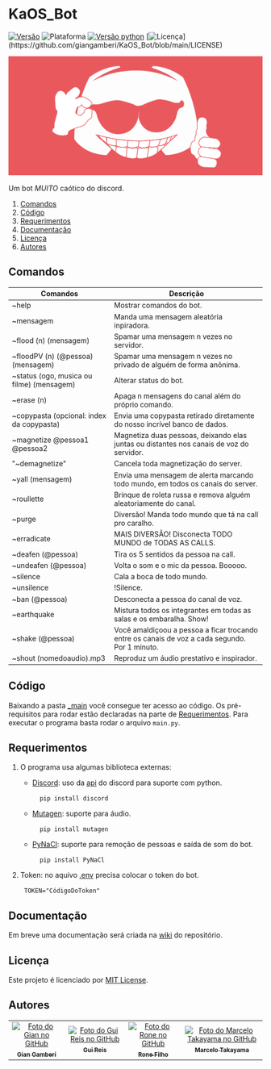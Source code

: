 # KaOS_Bot
[![Versão](https://img.shields.io/badge/version-v1.0-orange)](https://github.com/giangamberi/KaOS_Bot/releases/tag/v1.0)
![Plataforma](https://img.shields.io/badge/plataforma-Windows-lightgrey?logo=windows)
[![Versão python](https://img.shields.io/badge/python-v3.8.5-blue?logo=python)](https://www.python.org/downloads/release/python-385/)
[![Licença](https://img.shields.io/badge/license-MIT-brightgreen?)](https://github.com/giangamberi/KaOS_Bot/blob/main/LICENSE)

![capa](https://github.com/giangamberi/KaOS_Bot/blob/main/Arquivos/Imagens/Logo/Logo-retangulo.jpg)

Um bot *MUITO* caótico do discord.

1. [Comandos](#comandos)
2. [Código](#código)
3. [Requerimentos](#requerimentos)
4. [Documentação](#documentação)
5. [Licença](#licença)
6. [Autores](#autores)

## Comandos
|                      Comandos                         |                                              Descrição                                            |
|-------------------------------------------------------|---------------------------------------------------------------------------------------------------|
|~help 							|Mostrar comandos do bot.|
|~mensagem 						|Manda uma mensagem aleatória inpiradora.|
|~flood (n) (mensagem)					|Spamar uma mensagem n vezes no servidor. |
|~floodPV (n) (@pessoa) (mensagem)			|Spamar uma mensagem n vezes no privado de alguém de forma anônima.|
|~status (ogo, musica ou filme) (mensagem)		|Alterar status do bot.|
|~erase (n) 						|Apaga n mensagens do canal além do próprio comando.|
|~copypasta (opcional: index da copypasta)		|Envia uma copypasta retirado diretamente do nosso incrível banco de dados.|
|~magnetize <attract ou repulse> @pessoa1 @pessoa2 	|Magnetiza duas pessoas, deixando elas juntas ou distantes nos canais de voz do servidor.|
|"~demagnetize"                                         |Cancela toda magnetização do server.|
|~yall (mensagem)					|Envia uma mensagem de alerta marcando todo mundo, em todos os canais do server.|
|~roullette						|Brinque de roleta russa e remova alguém aleatoriamente do canal.|
|~purge							|Diversão! Manda todo mundo que tá na call pro caralho.|
|~erradicate						|MAIS DIVERSÃO! Disconecta TODO MUNDO de TODAS AS CALLS.|
|~deafen (@pessoa)					|Tira os 5 sentidos da pessoa na call.|
|~undeafen (@pessoa)					|Volta o som e o mic da pessoa. Booooo.|
|~silence						|Cala a boca de todo mundo.|
|~unsilence						|!Silence.|
|~ban (@pessoa)						|Desconecta a pessoa do canal de voz.|
|~earthquake						|Mistura todos os integrantes em todas as salas e os embaralha. Show!|
|~shake (@pessoa)					|Você amaldiçoou a pessoa a ficar trocando entre os canais de voz a cada segundo. Por 1 minuto.|
|~shout (nomedoaudio).mp3				|Reproduz um áudio prestativo e inspirador.|


## Código
Baixando a pasta [_main](https://github.com/giangamberi/KaOS_Bot/tree/main/_main) você consegue ter acesso ao código. Os pré-requisitos para rodar estão declaradas na parte de [Requerimentos](#requerimentos). Para executar o programa basta rodar o arquivo ```main.py```.

## Requerimentos
1. O programa usa algumas biblioteca externas:
	- [Discord](https://pypi.org/project/discord.py/): uso da [api](https://discordpy.readthedocs.io/en/latest/api.html) do discord para suporte com python.

			pip install discord

	- [Mutagen](https://pypi.org/project/mutagen/): suporte para áudio.

			pip install mutagen

	- [PyNaCl](https://pypi.org/project/PyNaCl/): suporte para remoção de pessoas e saída de som do bot.

			pip install PyNaCl

2. Token: no aquivo [.env](https://github.com/giangamberi/KaOS_Bot/blob/main/_main/.env) precisa colocar o token do bot.
	
    	TOKEN="CódigoDoToken"

## Documentação
Em breve uma documentação será criada na [wiki](https://github.com/giangamberi/KaOS_Bot/wiki) do repositório.

## Licença
Este projeto é licenciado por [MIT License](https://github.com/giangamberi/KaOS_Bot/blob/main/LICENSE).

## Autores
<table>
    <tr>
        <td align="center">
            <a href="https://github.com/giangamberi">
                <img src="https://avatars.githubusercontent.com/u/54535336" width="100px;" alt="Foto do Gian no GitHub"/><br>
                <sub><b>Gian Gamberi</b></sub>
            </a>
        </td>
        <td align="center">
            <a href="https://github.com/Gui25Reis">
                <img src="https://avatars1.githubusercontent.com/u/48360732" width="100px;" alt="Foto do Gui Reis no GitHub"/><br>
                <sub><b>Gui Reis</b></sub>
            </a>
        </td>
		<td align="center">
            <a href="https://github.com/REXDES">
                <img src="https://avatars.githubusercontent.com/u/49534119" width="100px;" alt="Foto do Rone no GitHub"/><br>
                <sub><b>Rone Filho</b></sub>
            </a>
        </td>
        <td align="center">
            <a href="https://github.com/marcelotakayama">
                <img src="https://avatars.githubusercontent.com/u/47531526" width="100px;" alt="Foto do Marcelo Takayama no GitHub"/><br>
                <sub><b>Marcelo Takayama</b></sub>
            </a>
        </td>
    </tr>
</table>
